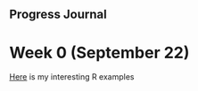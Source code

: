 ## Progress Journal

# Week 0 (September 22)

[Here](files/example_homework_0.html) is my interesting R examples